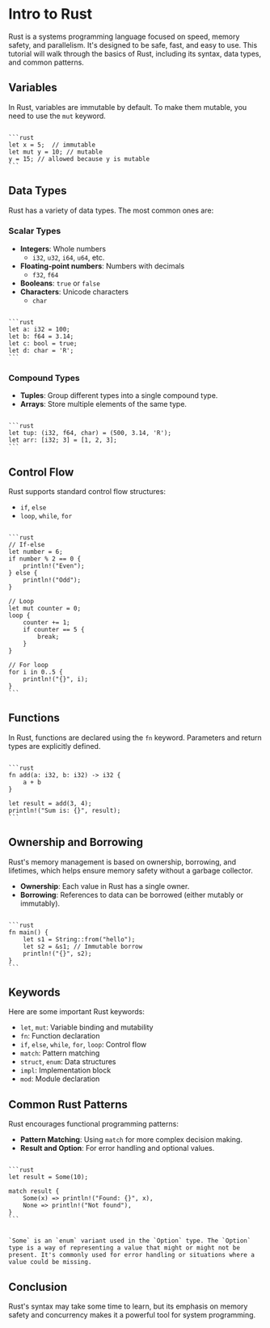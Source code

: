# Intro to Rust

Rust is a systems programming language focused on speed, memory safety, and parallelism. It's designed to be safe, fast, and easy to use. This tutorial will walk through the basics of Rust, including its syntax, data types, and common patterns.

## Variables

In Rust, variables are immutable by default. To make them mutable, you need to use the `mut` keyword.

~~~admonish code

```rust
let x = 5;  // immutable
let mut y = 10; // mutable
y = 15; // allowed because y is mutable
```

~~~

## Data Types

Rust has a variety of data types. The most common ones are:

### Scalar Types
- **Integers**: Whole numbers
  - `i32`, `u32`, `i64`, `u64`, etc.
- **Floating-point numbers**: Numbers with decimals
  - `f32`, `f64`
- **Booleans**: `true` or `false`
- **Characters**: Unicode characters
  - `char`

~~~admonish code

```rust
let a: i32 = 100;
let b: f64 = 3.14;
let c: bool = true;
let d: char = 'R';
```
~~~

### Compound Types
- **Tuples**: Group different types into a single compound type.
- **Arrays**: Store multiple elements of the same type.

~~~admonish code

```rust
let tup: (i32, f64, char) = (500, 3.14, 'R');
let arr: [i32; 3] = [1, 2, 3];
```

~~~

## Control Flow

Rust supports standard control flow structures:

- `if`, `else`
- `loop`, `while`, `for`

~~~admonish code

```rust
// If-else
let number = 6;
if number % 2 == 0 {
    println!("Even");
} else {
    println!("Odd");
}

// Loop
let mut counter = 0;
loop {
    counter += 1;
    if counter == 5 {
        break;
    }
}

// For loop
for i in 0..5 {
    println!("{}", i);
}
```

~~~

## Functions

In Rust, functions are declared using the `fn` keyword. Parameters and return types are explicitly defined.

~~~admonish code

```rust
fn add(a: i32, b: i32) -> i32 {
    a + b
}

let result = add(3, 4);
println!("Sum is: {}", result);
```

~~~

## Ownership and Borrowing

Rust's memory management is based on ownership, borrowing, and lifetimes, which helps ensure memory safety without a garbage collector.

- **Ownership**: Each value in Rust has a single owner.
- **Borrowing**: References to data can be borrowed (either mutably or immutably).

~~~admonish code

```rust
fn main() {
    let s1 = String::from("hello");
    let s2 = &s1; // Immutable borrow
    println!("{}", s2);
}
```

~~~

## Keywords

Here are some important Rust keywords:

- `let`, `mut`: Variable binding and mutability
- `fn`: Function declaration
- `if`, `else`, `while`, `for`, `loop`: Control flow
- `match`: Pattern matching
- `struct`, `enum`: Data structures
- `impl`: Implementation block
- `mod`: Module declaration

## Common Rust Patterns

Rust encourages functional programming patterns:

- **Pattern Matching**: Using `match` for more complex decision making.
- **Result and Option**: For error handling and optional values.

~~~admonish code

```rust
let result = Some(10);

match result {
    Some(x) => println!("Found: {}", x),
    None => println!("Not found"),
}
```

~~~

~~~admonish important

`Some` is an `enum` variant used in the `Option` type. The `Option` type is a way of representing a value that might or might not be present. It's commonly used for error handling or situations where a value could be missing.

~~~

## Conclusion

Rust's syntax may take some time to learn, but its emphasis on memory safety and concurrency makes it a powerful tool for system programming.